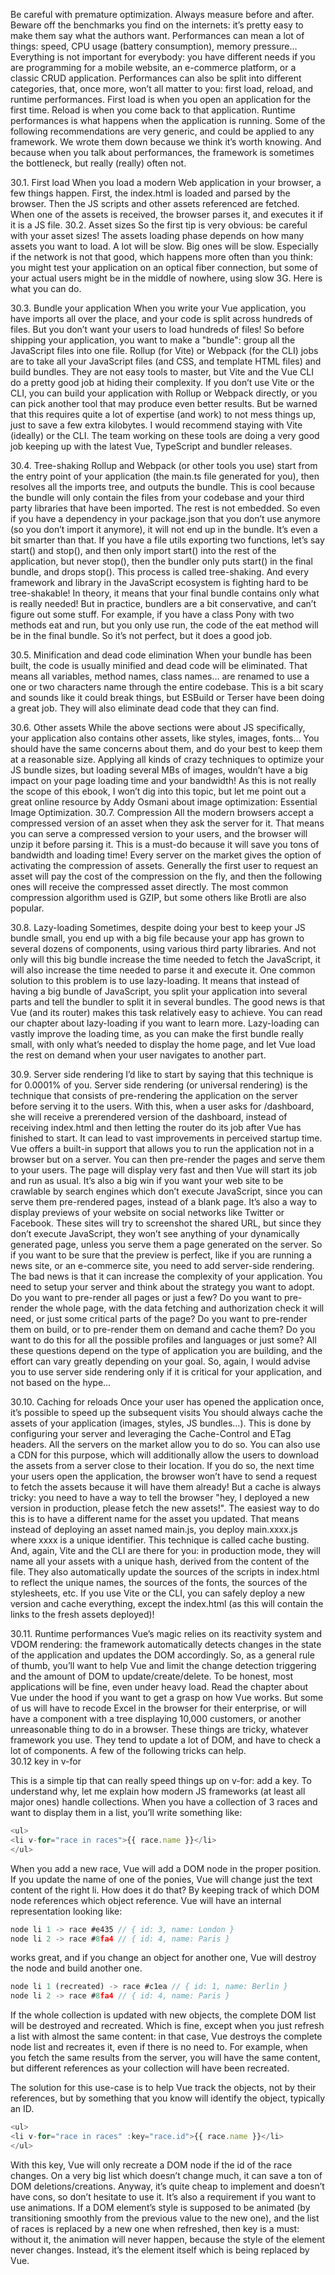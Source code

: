 Be careful with premature optimization. Always measure before and after. Beware
off the benchmarks you find on the internets: it’s pretty easy to make them say
what the authors want.
Performances can mean a lot of things: speed, CPU usage (battery consumption), memory
pressure…
Everything is not important for everybody: you have different needs if you are programming for a
mobile website, an e-commerce platform, or a classic CRUD application.
Performances can also be split into different categories, that, once more, won’t all matter to you:
first load, reload, and runtime performances.
First load is when you open an application for the first time. Reload is when you come back to that
application. Runtime performances is what happens when the application is running. Some of the
following recommendations are very generic, and could be applied to any framework. We wrote
them down because we think it’s worth knowing. And because when you talk about performances,
the framework is sometimes the bottleneck, but really (really) often not.

30.1. First load
When you load a modern Web application in your browser, a few things happen. First, the
index.html is loaded and parsed by the browser. Then the JS scripts and other assets referenced are
fetched. When one of the assets is received, the browser parses it, and executes it if it is a JS file.
30.2. Asset sizes
So the first tip is very obvious: be careful with your asset sizes!
The assets loading phase depends on how many assets you want to load. A lot will be slow. Big ones
will be slow. Especially if the network is not that good, which happens more often than you think:
you might test your application on an optical fiber connection, but some of your actual users might
be in the middle of nowhere, using slow 3G. Here is what you can do.

30.3. Bundle your application
When you write your Vue application, you have imports all over the place, and your code is split
across hundreds of files. But you don’t want your users to load hundreds of files! So before shipping
your application, you want to make a "bundle": group all the JavaScript files into one file.
Rollup (for Vite) or Webpack (for the CLI) jobs are to take all your JavaScript files (and CSS, and
template HTML files) and build bundles.
They are not easy tools to master, but Vite and the Vue CLI do a pretty good job at hiding their
complexity. If you don’t use Vite or the CLI, you can build your application with Rollup or Webpack
directly, or you can pick another tool that may produce even better results. But be warned that this
requires quite a lot of expertise (and work) to not mess things up, just to save a few extra kilobytes.
I would recommend staying with Vite (ideally) or the CLI.
The team working on these tools are doing a very good job keeping up with the latest Vue,
TypeScript and bundler releases.

30.4. Tree-shaking
Rollup and Webpack (or other tools you use) start from the entry point of your application (the
main.ts file generated for you), then resolves all the imports tree, and outputs the bundle. This is
cool because the bundle will only contain the files from your codebase and your third party
libraries that have been imported. The rest is not embedded. So even if you have a dependency in
your package.json that you don’t use anymore (so you don’t import it anymore), it will not end up in
the bundle.
It’s even a bit smarter than that. If you have a file utils exporting two functions, let’s say start()
and stop(), and then only import start() into the rest of the application, but never stop(), then the
bundler only puts start() in the final bundle, and drops stop(). This process is called tree-shaking.
And every framework and library in the JavaScript ecosystem is fighting hard to be tree-shakable!
In theory, it means that your final bundle contains only what is really needed! But in practice,
bundlers are a bit conservative, and can’t figure out some stuff. For example, if you have a class
Pony with two methods eat and run, but you only use run, the code of the eat method will be in the
final bundle. So it’s not perfect, but it does a good job.

30.5. Minification and dead code elimination
When your bundle has been built, the code is usually minified and dead code will be eliminated.
That means all variables, method names, class names… are renamed to use a one or two characters
name through the entire codebase. This is a bit scary and sounds like it could break things, but
ESBuild or Terser have been doing a great job. They will also eliminate dead code that they can
find.

30.6. Other assets
While the above sections were about JS specifically, your application also contains other assets, like
styles, images, fonts… You should have the same concerns about them, and do your best to keep
them at a reasonable size. Applying all kinds of crazy techniques to optimize your JS bundle sizes,
but loading several MBs of images, wouldn’t have a big impact on your page loading time and your
bandwidth! As this is not really the scope of this ebook, I won’t dig into this topic, but let me point
out a great online resource by Addy Osmani about image optimization: Essential Image
Optimization.
30.7. Compression
All the modern browsers accept a compressed version of an asset when they ask the server for it.
That means you can serve a compressed version to your users, and the browser will unzip it before
parsing it. This is a must-do because it will save you tons of bandwidth and loading time!
Every server on the market gives the option of activating the compression of assets. Generally the
first user to request an asset will pay the cost of the compression on the fly, and then the following
ones will receive the compressed asset directly.
The most common compression algorithm used is GZIP, but some others like Brotli are also popular.

30.8. Lazy-loading
Sometimes, despite doing your best to keep your JS bundle small, you end up with a big file because
your app has grown to several dozens of components, using various third party libraries. And not
only will this big bundle increase the time needed to fetch the JavaScript, it will also increase the
time needed to parse it and execute it.
One common solution to this problem is to use lazy-loading. It means that instead of having a big
bundle of JavaScript, you split your application into several parts and tell the bundler to split it in
several bundles.
The good news is that Vue (and its router) makes this task relatively easy to achieve. You can read
our chapter about lazy-loading if you want to learn more.
Lazy-loading can vastly improve the loading time, as you can make the first bundle really small,
with only what’s needed to display the home page, and let Vue load the rest on demand when your
user navigates to another part.

30.9. Server side rendering
I’d like to start by saying that this technique is for 0.0001% of you. Server side rendering (or
universal rendering) is the technique that consists of pre-rendering the application on the server
before serving it to the users. With this, when a user asks for /dashboard, she will receive a prerendered
version of the dashboard, instead of receiving index.html and then letting the router do its
job after Vue has finished to start.
It can lead to vast improvements in perceived startup time. Vue offers a built-in support that allows
you to run the application not in a browser but on a server. You can then pre-render the pages and
serve them to your users. The page will display very fast and then Vue will start its job and run as
usual.
It’s also a big win if you want your web site to be crawlable by search engines which don’t execute
JavaScript, since you can serve them pre-rendered pages, instead of a blank page.
It’s also a way to display previews of your website on social networks like Twitter or Facebook.
These sites will try to screenshot the shared URL, but since they don’t execute JavaScript, they won’t
see anything of your dynamically generated page, unless you serve them a page generated on the
server. So if you want to be sure that the preview is perfect, like if you are running a news site, or
an e-commerce site, you need to add server-side rendering.
The bad news is that it can increase the complexity of your application. You need to setup your
server and think about the strategy you want to adopt. Do you want to pre-render all pages or just a
few? Do you want to pre-render the whole page, with the data fetching and authorization check it
will need, or just some critical parts of the page? Do you want to pre-render them on build, or to
pre-render them on demand and cache them? Do you want to do this for all the possible profiles
and languages or just some? All these questions depend on the type of application you are building,
and the effort can vary greatly depending on your goal.
So, again, I would advise you to use server side rendering only if it is critical for your application,
and not based on the hype…

30.10. Caching for reloads
Once your user has opened the application once, it’s possible to speed up the subsequent visits
You should always cache the assets of your application (images, styles, JS bundles…). This is done by
configuring your server and leveraging the Cache-Control and ETag headers. All the servers on the
market allow you to do so. You can also use a CDN for this purpose, which will additionally allow
the users to download the assets from a server close to their location. If you do so, the next time
your users open the application, the browser won’t have to send a request to fetch the assets
because it will have them already!
But a cache is always tricky: you need to have a way to tell the browser "hey, I deployed a new
version in production, please fetch the new assets!".
The easiest way to do this is to have a different name for the asset you updated. That means instead
of deploying an asset named main.js, you deploy main.xxxx.js where xxxx is a unique identifier.
This technique is called cache busting. And, again, Vite and the CLI are there for you: in production
mode, they will name all your assets with a unique hash, derived from the content of the file. They
also automatically update the sources of the scripts in index.html to reflect the unique names, the
sources of the fonts, the sources of the stylesheets, etc.
If you use Vite or the CLI, you can safely deploy a new version and cache everything, except the
index.html (as this will contain the links to the fresh assets deployed)!

30.11. Runtime performances
Vue’s magic relies on its reactivity system and VDOM rendering: the framework automatically
detects changes in the state of the application and updates the DOM accordingly. So, as a general
rule of thumb, you’ll want to help Vue and limit the change detection triggering and the amount of
DOM to update/create/delete.
To be honest, most applications will be fine, even under heavy load. Read the chapter about Vue
under the hood if you want to get a grasp on how Vue works.
But some of us will have to recode Excel in the browser for their enterprise, or will have a
component with a tree displaying 10,000 customers, or another unreasonable thing to do in a
browser. These things are tricky, whatever framework you use. They tend to update a lot of DOM,
and have to check a lot of components. A few of the following tricks can help.
\
30.12 key in v-for

This is a simple tip that can really speed things up on v-for: add a key. To understand why, let me
explain how modern JS frameworks (at least all major ones) handle collections. When you have a
collection of 3 races and want to display them in a list, you’ll write something like:

```js
<ul>
<li v-for="race in races">{{ race.name }}</li>
</ul>
```

When you add a new race, Vue will add a DOM node in the proper position. If you update the name
of one of the ponies, Vue will change just the text content of the right li.
How does it do that? By keeping track of which DOM node references which object reference. Vue
will have an internal representation looking like:

```js
node li 1 -> race #e435 // { id: 3, name: London }
node li 2 -> race #8fa4 // { id: 4, name: Paris }
```

works great, and if you change an object for another one, Vue will destroy the node and build
another one.

```js
node li 1 (recreated) -> race #c1ea // { id: 1, name: Berlin }
node li 2 -> race #8fa4 // { id: 4, name: Paris }
```

If the whole collection is updated with new objects, the complete DOM list will be destroyed and
recreated. Which is fine, except when you just refresh a list with almost the same content: in that
case, Vue destroys the complete node list and recreates it, even if there is no need to. For example,
when you fetch the same results from the server, you will have the same content, but different
references as your collection will have been recreated.

The solution for this use-case is to help Vue track the objects, not by their references, but by
something that you know will identify the object, typically an ID.


```js
<ul>
<li v-for="race in races" :key="race.id">{{ race.name }}</li>
</ul>
```

With this key, Vue will only recreate a DOM node if the id of the race changes. On a very big list
which doesn’t change much, it can save a ton of DOM deletions/creations. Anyway, it’s quite cheap
to implement and doesn’t have cons, so don’t hesitate to use it. It’s also a requirement if you want to
use animations. If a DOM element’s style is supposed to be animated (by transitioning smoothly
from the previous value to the new one), and the list of races is replaced by a new one when
refreshed, then key is a must: without it, the animation will never happen, because the style of the
element never changes. Instead, it’s the element itself which is being replaced by Vue.







